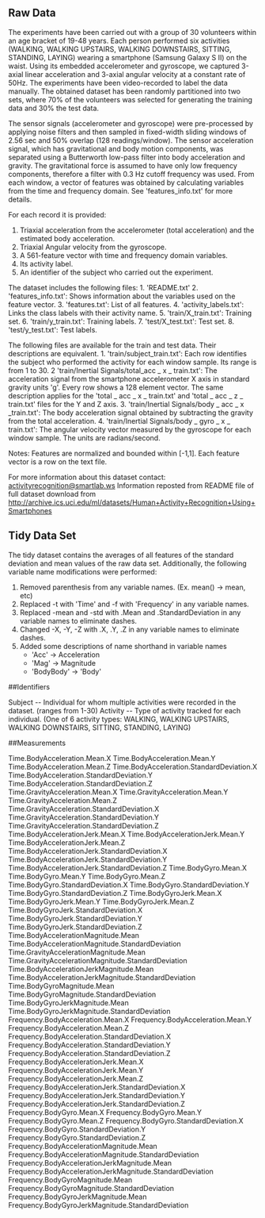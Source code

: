 ## Raw Data

The experiments have been carried out with a group of 30 volunteers within an age bracket of 19-48 years. Each person performed six activities (WALKING, WALKING UPSTAIRS, WALKING DOWNSTAIRS, SITTING, STANDING, LAYING) wearing a smartphone (Samsung Galaxy S II) on the waist. Using its embedded accelerometer and gyroscope, we captured 3-axial linear acceleration and 3-axial angular velocity at a constant rate of 50Hz. The experiments have been video-recorded to label the data manually. The obtained dataset has been randomly partitioned into two sets, where 70% of the volunteers was selected for generating the training data and 30% the test data. 

The sensor signals (accelerometer and gyroscope) were pre-processed by applying noise filters and then sampled in fixed-width sliding windows of 2.56 sec and 50% overlap (128 readings/window). The sensor acceleration signal, which has gravitational and body motion components, was separated using a Butterworth low-pass filter into body acceleration and gravity. The gravitational force is assumed to have only low frequency components, therefore a filter with 0.3 Hz cutoff frequency was used. From each window, a vector of features was obtained by calculating variables from the time and frequency domain. See 'features_info.txt' for more details. 

For each record it is provided:
1. Triaxial acceleration from the accelerometer (total acceleration) and the estimated body acceleration.
2. Triaxial Angular velocity from the gyroscope. 
3. A 561-feature vector with time and frequency domain variables. 
4. Its activity label. 
5. An identifier of the subject who carried out the experiment.

The dataset includes the following files:
    1. 'README.txt'
    2. 'features_info.txt': Shows information about the variables used on the feature vector.
    3. 'features.txt': List of all features.
    4. 'activity_labels.txt': Links the class labels with their activity name.
    5. 'train/X_train.txt': Training set.
    6. 'train/y_train.txt': Training labels.
    7. 'test/X_test.txt': Test set.
    8. 'test/y_test.txt': Test labels.

The following files are available for the train and test data. Their descriptions are equivalent. 
    1. 'train/subject_train.txt': Each row identifies the subject who performed the activity for each window sample. Its range is from 1 to 30. 
    2  'train/Inertial Signals/total_acc _ x _ train.txt': The acceleration signal from the smartphone accelerometer X axis in standard gravity units 'g'. Every row shows a 128 element vector. The same description applies for the 'total _ acc _ x _ train.txt' and 'total _ acc _ z _ train.txt' files for the Y and Z axis. 
    3. 'train/Inertial Signals/body _ acc _ x _train.txt': The body acceleration signal obtained by subtracting the gravity from the total acceleration. 
    4. 'train/Inertial Signals/body _ gyro _ x _ train.txt': The angular velocity vector measured by the gyroscope for each window sample. The units are radians/second. 

Notes: 
    Features are normalized and bounded within [-1,1].
    Each feature vector is a row on the text file.

For more information about this dataset contact: activityrecognition@smartlab.ws
Information reposted from README file of full dataset download from http://archive.ics.uci.edu/ml/datasets/Human+Activity+Recognition+Using+Smartphones

## Tidy Data Set

The tidy dataset contains the averages of all features of the standard deviation and mean values of the raw data set.
Additionally, the following variable name modifications were performed:

1. Removed parenthesis from any variable names.  (Ex. mean() -> mean, etc)
2. Replaced -t with 'Time' and -f with 'Frequency' in any variable names.
3. Replaced -mean and -std with .Mean and .StandardDeviation in any variable names to eliminate dashes.
4. Changed -X, -Y, -Z with .X, .Y, .Z in any variable names to eliminate dashes.
5. Added some descriptions of name shorthand in variable names
    + 'Acc' -> Acceleration
    + 'Mag' -> Magnitude
    + 'BodyBody' -> 'Body'


##Identifiers

Subject  --  Individual for whom multiple activities were recorded in the dataset.  (ranges from 1-30)
Activity --  Type of activity tracked for each individual. (One of 6 activity types: WALKING, WALKING UPSTAIRS, WALKING DOWNSTAIRS, SITTING, STANDING, LAYING)

##Measurements

Time.BodyAcceleration.Mean.X
Time.BodyAcceleration.Mean.Y
Time.BodyAcceleration.Mean.Z
Time.BodyAcceleration.StandardDeviation.X
Time.BodyAcceleration.StandardDeviation.Y
Time.BodyAcceleration.StandardDeviation.Z
Time.GravityAcceleration.Mean.X
Time.GravityAcceleration.Mean.Y
Time.GravityAcceleration.Mean.Z
Time.GravityAcceleration.StandardDeviation.X
Time.GravityAcceleration.StandardDeviation.Y
Time.GravityAcceleration.StandardDeviation.Z
Time.BodyAccelerationJerk.Mean.X
Time.BodyAccelerationJerk.Mean.Y
Time.BodyAccelerationJerk.Mean.Z
Time.BodyAccelerationJerk.StandardDeviation.X
Time.BodyAccelerationJerk.StandardDeviation.Y
Time.BodyAccelerationJerk.StandardDeviation.Z
Time.BodyGyro.Mean.X
Time.BodyGyro.Mean.Y
Time.BodyGyro.Mean.Z
Time.BodyGyro.StandardDeviation.X
Time.BodyGyro.StandardDeviation.Y
Time.BodyGyro.StandardDeviation.Z
Time.BodyGyroJerk.Mean.X
Time.BodyGyroJerk.Mean.Y
Time.BodyGyroJerk.Mean.Z
Time.BodyGyroJerk.StandardDeviation.X
Time.BodyGyroJerk.StandardDeviation.Y
Time.BodyGyroJerk.StandardDeviation.Z
Time.BodyAccelerationMagnitude.Mean
Time.BodyAccelerationMagnitude.StandardDeviation
Time.GravityAccelerationMagnitude.Mean
Time.GravityAccelerationMagnitude.StandardDeviation
Time.BodyAccelerationJerkMagnitude.Mean
Time.BodyAccelerationJerkMagnitude.StandardDeviation
Time.BodyGyroMagnitude.Mean
Time.BodyGyroMagnitude.StandardDeviation
Time.BodyGyroJerkMagnitude.Mean
Time.BodyGyroJerkMagnitude.StandardDeviation
Frequency.BodyAcceleration.Mean.X
Frequency.BodyAcceleration.Mean.Y
Frequency.BodyAcceleration.Mean.Z
Frequency.BodyAcceleration.StandardDeviation.X
Frequency.BodyAcceleration.StandardDeviation.Y
Frequency.BodyAcceleration.StandardDeviation.Z
Frequency.BodyAccelerationJerk.Mean.X
Frequency.BodyAccelerationJerk.Mean.Y
Frequency.BodyAccelerationJerk.Mean.Z
Frequency.BodyAccelerationJerk.StandardDeviation.X
Frequency.BodyAccelerationJerk.StandardDeviation.Y
Frequency.BodyAccelerationJerk.StandardDeviation.Z
Frequency.BodyGyro.Mean.X
Frequency.BodyGyro.Mean.Y
Frequency.BodyGyro.Mean.Z
Frequency.BodyGyro.StandardDeviation.X
Frequency.BodyGyro.StandardDeviation.Y
Frequency.BodyGyro.StandardDeviation.Z
Frequency.BodyAccelerationMagnitude.Mean
Frequency.BodyAccelerationMagnitude.StandardDeviation
Frequency.BodyAccelerationJerkMagnitude.Mean
Frequency.BodyAccelerationJerkMagnitude.StandardDeviation
Frequency.BodyGyroMagnitude.Mean
Frequency.BodyGyroMagnitude.StandardDeviation
Frequency.BodyGyroJerkMagnitude.Mean
Frequency.BodyGyroJerkMagnitude.StandardDeviation

